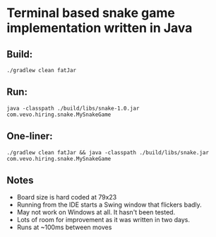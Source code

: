 # Terminal based snake game implementation written in Java

## Build:

`./gradlew clean fatJar`

## Run:

`java -classpath ./build/libs/snake-1.0.jar com.vevo.hiring.snake.MySnakeGame`

## One-liner:

`./gradlew clean fatJar && java -classpath ./build/libs/snake.jar com.vevo.hiring.snake.MySnakeGame`

## Notes

* Board size is hard coded at 79x23
* Running from the IDE starts a Swing window that flickers badly.
* May not work on Windows at all. It hasn't been tested.
* Lots of room for improvement as it was written in two days.
* Runs at ~100ms between moves
